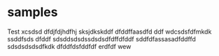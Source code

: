 # samples
Test
xcsdsd
dfdjfdjhdfhj
sksjdkskddf
dfddffaasdfd
ddf
wdcsdsfdfmkdk
ssddfsds
dfddf
sdsddsdsdssdsdsdfdffdfddf
sddfdfassasadfddffd
sdsdsdsdsdfkdk
dfddfdsfddfdf
erdfdf
wew
